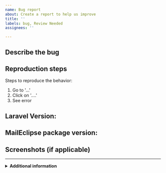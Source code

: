 ```yaml
---
name: Bug report
about: Create a report to help us improve
title: ''
labels: bug, Review Needed
assignees: ''

---
```


## Describe the bug
<!-- A clear and concise description of what the bug is. -->

## Reproduction steps
Steps to reproduce the behavior:
1. Go to '...'
2. Click on '....'
4. See error

## Laravel Version: 
<!-- version run php artisan --version -->

## MailEclipse package version: 
<!-- version: run composer show vendor/repository-name --> 

## Screenshots (if applicable)
<!-- If applicable, add screenshots to help explain your problem. -->

--- 

<details>
<summary> <b>Additional information</b></summary>
<!--  Place additional information here if such as extra configuration or other details  -->
</details>

